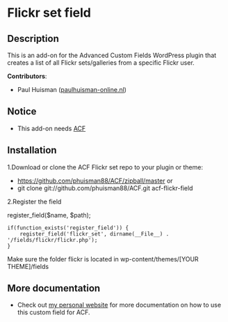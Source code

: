 Flickr set field
=============

## Description

This is an add-on for the Advanced Custom Fields WordPress plugin that creates a list of all Flickr sets/galleries from a specific Flickr user.

**Contributors**:

* Paul Huisman	([paulhuisman-online.nl](http://www.paulhuisman-online.nl))

## Notice

- This add-on needs [ACF](http://www.advancedcustomfields.com/) 


## Installation

1.Download or clone the ACF Flickr set repo to your plugin or theme:  
* https://github.com/phuisman88/ACF/zipball/master or  
* git clone git://github.com/phuisman88/ACF.git acf-flickr-field  

2.Register the field 

register_field($name, $path);

	if(function_exists('register_field')) {    
		register_field('flickr_set', dirname(__File__) . '/fields/flickr/flickr.php');  
	}  

Make sure the folder flickr is located in wp-content/themes/[YOUR THEME]/fields

## More documentation

* Check out [my personal website](http://www.paulhuisman-online.nl/fresh-look/flickr-field) for more documentation on how to use this custom field for ACF.